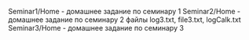 Seminar1/Home - домашнее задание по семинару 1
Seminar2/Home - домашнее задание по семинару 2 файлы log3.txt, file3.txt, logCalk.txt
Seminar3/Home - домашнее задание по семинару 3